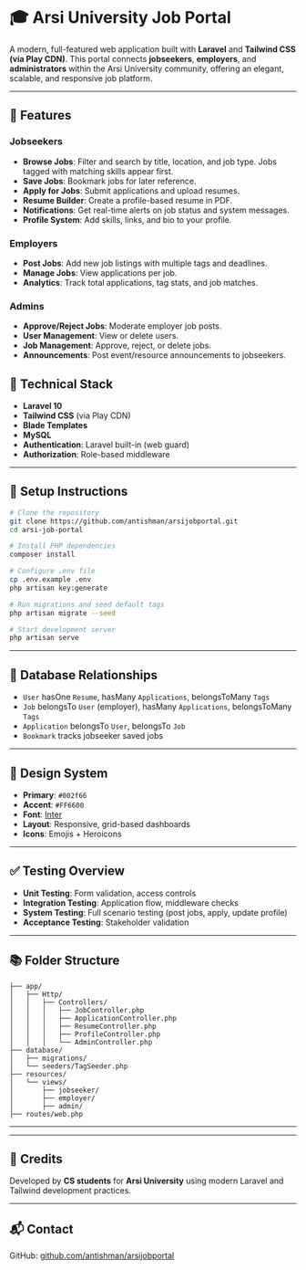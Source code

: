 # 🎓 Arsi University Job Portal

A modern, full-featured web application built with **Laravel** and **Tailwind CSS (via Play CDN)**. This portal connects **jobseekers**, **employers**, and **administrators** within the Arsi University community, offering an elegant, scalable, and responsive job platform.

---

## 🚀 Features

### Jobseekers
- **Browse Jobs**: Filter and search by title, location, and job type. Jobs tagged with matching skills appear first.
- **Save Jobs**: Bookmark jobs for later reference.
- **Apply for Jobs**: Submit applications and upload resumes.
- **Resume Builder**: Create a profile-based resume in PDF.
- **Notifications**: Get real-time alerts on job status and system messages.
- **Profile System**: Add skills, links, and bio to your profile.

### Employers
- **Post Jobs**: Add new job listings with multiple tags and deadlines.
- **Manage Jobs**: View applications per job.
- **Analytics**: Track total applications, tag stats, and job matches.

### Admins
- **Approve/Reject Jobs**: Moderate employer job posts.
- **User Management**: View or delete users.
- **Job Management**: Approve, reject, or delete jobs.
- **Announcements**: Post event/resource announcements to jobseekers.

## 🧱 Technical Stack

- **Laravel 10**
- **Tailwind CSS** (via Play CDN)
- **Blade Templates**
- **MySQL**
- **Authentication**: Laravel built-in (web guard)
- **Authorization**: Role-based middleware

---
## 🧰 Setup Instructions

```bash
# Clone the repository
git clone https://github.com/antishman/arsijobportal.git
cd arsi-job-portal

# Install PHP dependencies
composer install

# Configure .env file
cp .env.example .env
php artisan key:generate

# Run migrations and seed default tags
php artisan migrate --seed

# Start development server
php artisan serve
```

---


## 🧾 Database Relationships

- `User` hasOne `Resume`, hasMany `Applications`, belongsToMany `Tags`
- `Job` belongsTo `User` (employer), hasMany `Applications`, belongsToMany `Tags`
- `Application` belongsTo `User`, belongsTo `Job`
- `Bookmark` tracks jobseeker saved jobs

---

## 🎨 Design System

- **Primary**: `#002f66`
- **Accent**: `#FF6600`
- **Font**: [Inter](https://fonts.google.com/specimen/Inter)
- **Layout**: Responsive, grid-based dashboards
- **Icons**: Emojis + Heroicons

---

## ✅ Testing Overview

- **Unit Testing**: Form validation, access controls
- **Integration Testing**: Application flow, middleware checks
- **System Testing**: Full scenario testing (post jobs, apply, update profile)
- **Acceptance Testing**: Stakeholder validation

---

## 📚 Folder Structure

```
├── app/
│   ├── Http/
│   │   ├── Controllers/
│   │   │   ├── JobController.php
│   │   │   ├── ApplicationController.php
│   │   │   ├── ResumeController.php
│   │   │   ├── ProfileController.php
│   │   │   └── AdminController.php
├── database/
│   ├── migrations/
│   └── seeders/TagSeeder.php
├── resources/
│   └── views/
│       ├── jobseeker/
│       ├── employer/
│       ├── admin/
├── routes/web.php
```

---
---

## 🙌 Credits

Developed by **CS students** for **Arsi University** using modern Laravel and Tailwind development practices.

---

## 📬 Contact

GitHub: [github.com/antishman/arsijobportal](https://github.com/antishman/arsijobportal)


